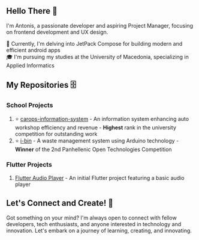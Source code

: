## Hello There 👋

I'm Antonis, a passionate developer and aspiring Project Manager, focusing on frontend development and UX design.

🚧 Currently, I'm delving into JetPack Compose for building modern and efficient android apps<br>
🎓 I'm pursuing my studies at the University of Macedonia, specializing in Applied Informatics<br>

## My Repositories 🗄️

### School Projects

1. ⭐ [carops-information-system](https://github.com/TonyGnk/CarOpsJavaProject) - An information system enhancing auto workshop efficiency and revenue - **Highest** rank in the university competition for outstanding work
2. ⭐ [i-bin](https://github.com/TonyGnk/i-bin) - A waste management system using Arduino technology - **Winner** of the 2nd Panhellenic Open Technologies Competition

### Flutter Projects

1. [Flutter Audio Player](https://github.com/TonyGnk/Basic-Music-Player-with-Flutter) - An initial Flutter project featuring a basic audio player

## Let's Connect and Create! 🚀

Got something on your mind? I'm always open to connect with fellow developers, tech enthusiasts, and anyone interested in technology and innovation. Let's embark on a journey of learning, creating, and innovating.
